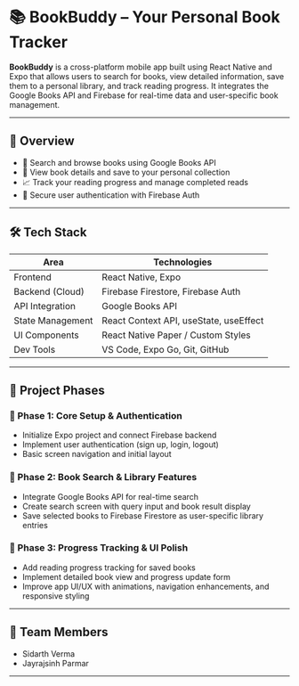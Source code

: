 # 📚 BookBuddy – Your Personal Book Tracker

**BookBuddy** is a cross-platform mobile app built using React Native and Expo that allows users to search for books, view detailed information, save them to a personal library, and track reading progress. It integrates the Google Books API and Firebase for real-time data and user-specific book management.

---

## 🚀 Overview

- 🔎 Search and browse books using Google Books API  
- 📘 View book details and save to your personal collection  
- 📈 Track your reading progress and manage completed reads  
- 🔐 Secure user authentication with Firebase Auth

---

## 🛠️ Tech Stack

| Area              | Technologies                            |
|-------------------|-----------------------------------------|
| Frontend          | React Native, Expo                      |
| Backend (Cloud)   | Firebase Firestore, Firebase Auth       |
| API Integration   | Google Books API                        |
| State Management  | React Context API, useState, useEffect  |
| UI Components     | React Native Paper / Custom Styles      |
| Dev Tools         | VS Code, Expo Go, Git, GitHub           |

---

## 🧩 Project Phases

### 📌 Phase 1: Core Setup & Authentication
- Initialize Expo project and connect Firebase backend
- Implement user authentication (sign up, login, logout)
- Basic screen navigation and initial layout

### 📌 Phase 2: Book Search & Library Features
- Integrate Google Books API for real-time search
- Create search screen with query input and book result display
- Save selected books to Firebase Firestore as user-specific library entries

### 📌 Phase 3: Progress Tracking & UI Polish
- Add reading progress tracking for saved books
- Implement detailed book view and progress update form
- Improve app UI/UX with animations, navigation enhancements, and responsive styling

---

## 👥 Team Members

- Sidarth Verma
- Jayrajsinh Parmar

---



